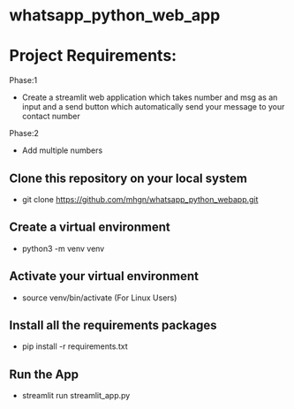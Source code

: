 # whatsapp_python_web_app

# Project Requirements:

Phase:1
- Create a streamlit web application which takes number and msg as an input and a send button which automatically send your message to your contact number

Phase:2
- Add multiple numbers 

## Clone this repository on your local system
- git clone https://github.com/mhgn/whatsapp_python_webapp.git

## Create a virtual environment
- python3 -m venv venv

## Activate your virtual environment
- source venv/bin/activate (For Linux Users)

## Install all the requirements packages
- pip install -r requirements.txt

## Run the App
- streamlit run  streamlit_app.py